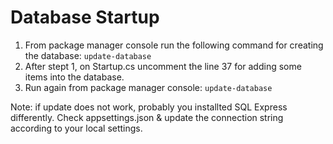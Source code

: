 # Database Startup

1. From package manager console run the following command for creating the database: `update-database`
2. After stept 1, on Startup.cs uncomment the line 37 for adding some items into the database. 
3. Run again from package manager console: `update-database`

Note: if update does not work, probably you installted SQL Express differently. Check appsettings.json & update the connection string according to your local settings.